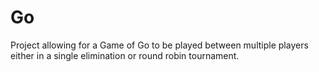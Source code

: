 # Go

Project allowing for a Game of Go to be played between multiple players either in a single elimination or round robin tournament. 
